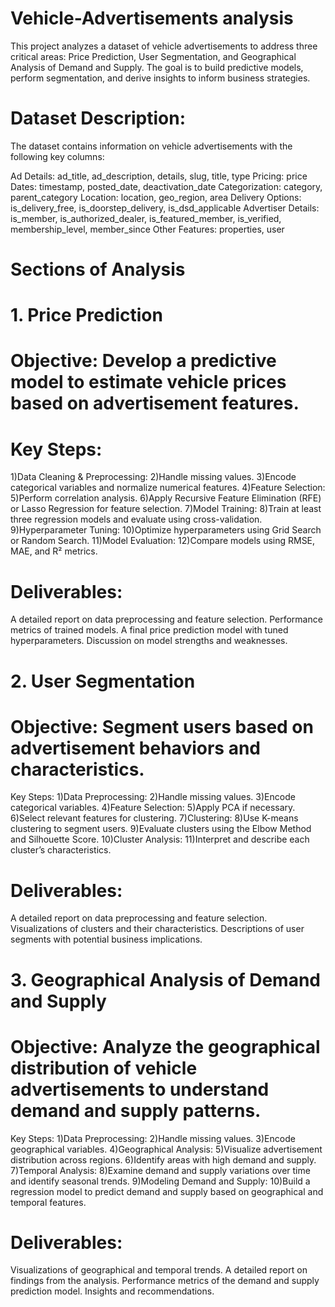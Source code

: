 # Vehicle-Advertisements analysis
This project analyzes a dataset of vehicle advertisements to address three critical areas: Price Prediction, User Segmentation, and Geographical Analysis of Demand and Supply. The goal is to build predictive models, perform segmentation, and derive insights to inform business strategies.

# Dataset Description:
The dataset contains information on vehicle advertisements with the following key columns:

Ad Details: ad_title, ad_description, details, slug, title, type
Pricing: price
Dates: timestamp, posted_date, deactivation_date
Categorization: category, parent_category
Location: location, geo_region, area
Delivery Options: is_delivery_free, is_doorstep_delivery, is_dsd_applicable
Advertiser Details: is_member, is_authorized_dealer, is_featured_member, is_verified, membership_level, member_since
Other Features: properties, user

# Sections of Analysis
# 1. Price Prediction
# Objective: Develop a predictive model to estimate vehicle prices based on advertisement features.

# Key Steps:
1)Data Cleaning & Preprocessing:
2)Handle missing values.
3)Encode categorical variables and normalize numerical features.
4)Feature Selection:
5)Perform correlation analysis.
6)Apply Recursive Feature Elimination (RFE) or Lasso Regression for feature selection.
7)Model Training:
8)Train at least three regression models and evaluate using cross-validation.
9)Hyperparameter Tuning:
10)Optimize hyperparameters using Grid Search or Random Search.
11)Model Evaluation:
12)Compare models using RMSE, MAE, and R² metrics.

# Deliverables:
A detailed report on data preprocessing and feature selection.
Performance metrics of trained models.
A final price prediction model with tuned hyperparameters.
Discussion on model strengths and weaknesses.

# 2. User Segmentation
# Objective: Segment users based on advertisement behaviors and characteristics.

Key Steps:
1)Data Preprocessing:
2)Handle missing values.
3)Encode categorical variables.
4)Feature Selection:
5)Apply PCA if necessary.
6)Select relevant features for clustering.
7)Clustering:
8)Use K-means clustering to segment users.
9)Evaluate clusters using the Elbow Method and Silhouette Score.
10)Cluster Analysis:
11)Interpret and describe each cluster’s characteristics.

# Deliverables:
A detailed report on data preprocessing and feature selection.
Visualizations of clusters and their characteristics.
Descriptions of user segments with potential business implications.

# 3. Geographical Analysis of Demand and Supply
# Objective: Analyze the geographical distribution of vehicle advertisements to understand demand and supply patterns.

Key Steps:
1)Data Preprocessing:
2)Handle missing values.
3)Encode geographical variables.
4)Geographical Analysis:
5)Visualize advertisement distribution across regions.
6)Identify areas with high demand and supply.
7)Temporal Analysis:
8)Examine demand and supply variations over time and identify seasonal trends.
9)Modeling Demand and Supply:
10)Build a regression model to predict demand and supply based on geographical and temporal features.

# Deliverables:
Visualizations of geographical and temporal trends.
A detailed report on findings from the analysis.
Performance metrics of the demand and supply prediction model.
Insights and recommendations.
